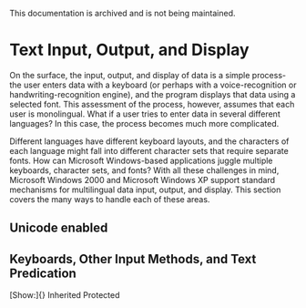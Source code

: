 This documentation is archived and is not being maintained.

# Text Input, Output, and Display

On the surface, the input, output, and display of data is a simple process-the user enters data with a keyboard (or perhaps with a voice-recognition or handwriting-recognition engine), and the program displays that data using a selected font. This assessment of the process, however, assumes that each user is monolingual. What if a user tries to enter data in several different languages? In this case, the process becomes much more complicated.

Different languages have different keyboard layouts, and the characters of each language might fall into different character sets that require separate fonts. How can Microsoft Windows-based applications juggle multiple keyboards, character sets, and fonts? With all these challenges in mind, Microsoft Windows 2000 and Microsoft Windows XP support standard mechanisms for multilingual data input, output, and display. This section covers the many ways to handle each of these areas.

[](https://msdn.microsoft.com/en-us/library/mt808064)
## Unicode enabled

[](https://msdn.microsoft.com/en-us/library/mt808069)
## Keyboards, Other Input Methods, and Text Predication

[Show:]{} Inherited Protected
